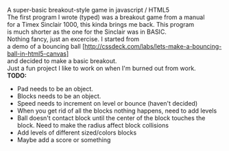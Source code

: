  A super-basic breakout-style game in javascript / HTML5 <br/>
 The first program I wrote (typed) was a breakout game from a manual <br/>
 for a Timex Sinclair 1000, this kinda brings me back. This program <br/>
 is much shorter as the one for the Sinclair was in BASIC. <br/>
 Nothing fancy, just an excercise. I started from <br/>
 a demo of a bouncing ball [http://cssdeck.com/labs/lets-make-a-bouncing-ball-in-html5-canvas] <br/>
 and decided to make a basic breakout. <br/>
 Just a fun project I like to work on when I'm burned out from work. <br/>
 <b>TODO:</b> <br/>
    <ul>
     <li>Pad needs to be an object.</li>
     <li>Blocks needs to be an object.</li>
     <li>Speed needs to increment on level or bounce (haven't decided)</li>
     <li>When you get rid of all the blocks nothing happens, need
         to add levels</li>
     <li>Ball doesn't contact block until the center of the block touches
         the block. Need to make the radius affect block collisions</li>
     <li>Add levels of different sized/colors blocks</li>
     <li>Maybe add a score or something</li>
    </ul>
